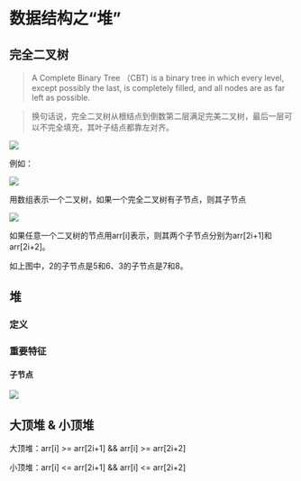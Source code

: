 # 数据结构之“堆”

## 完全二叉树

>A Complete Binary Tree （CBT) is a binary tree in which every level,
except possibly the last, is completely filled, and all nodes
are as far left as possible.

>换句话说，完全二叉树从根结点到倒数第二层满足完美二叉树，最后一层可以不完全填充，其叶子结点都靠左对齐。

![][3]

例如：


![][2]

用数组表示一个二叉树，如果一个完全二叉树有子节点，则其子节点

![][1]

如果任意一个二叉树的节点用arr[i]表示，则其两个子节点分别为arr[2i+1]和arr[2i+2]。

如上图中，2的子节点是5和6、3的子节点是7和8。



## 堆
### 定义

### 重要特征

#### 子节点




![][1]



## 大顶堆 & 小顶堆

大顶堆：arr[i] >= arr[2i+1] && arr[i] >= arr[2i+2]  

小顶堆：arr[i] <= arr[2i+1] && arr[i] <= arr[2i+2]  


[1]:../images/堆-1.png
[2]:../images/堆-数组-1.png
[3]:../images/完全二叉树-1.png
